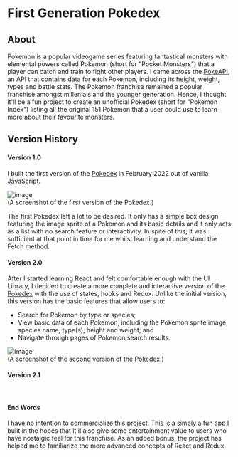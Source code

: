 # First Generation Pokedex

<h2>About</h2>

Pokemon is a popular videogame series featuring fantastical monsters with elemental powers called Pokemon (short for "Pocket Monsters") that a player can catch and train to fight other players. I came across the <a href="https://pokeapi.co/" target="_blank">PokeAPI</a>, an API that contains data for each Pokemon, including its height, weight, types and battle stats. The Pokemon franchise remained a popular franchise amongst millenials and the younger generation. Hence, I thought it'll be a fun project to create an unofficial Pokedex (short for "Pokemon Index") listing all the original 151 Pokemon that a user could use to learn more about their favourite monsters.

<h2>Version History</h2>

<h4>Version 1.0</h4>

I built the first version of the <a href="https://wteo.github.io/firstGenPokedexV1/" target="_blank">Pokedex</a> in February 2022 out of vanilla JavaScript.


![image](https://user-images.githubusercontent.com/87306585/185771075-963d7881-050b-4f71-8590-93f1107f68e6.png)
<br/>
(A screenshot of the first version of the Pokedex.) 

The first Pokedex left a lot to be desired. It only has a simple box design featuring the image sprite of a Pokemon and its basic details and it only acts as a list with no search feature or interactivity. In spite of this, it was sufficient at that point in time for me whilst learning and understand the Fetch method.

<h4>Version 2.0</h4>

After I started learning React and felt comfortable enough with the UI Library, I decided to create a more complete and interactive version of the <a href="https://github.com/wteo/firstGenPokedexV2" target="_blank">Pokedex</a> with the use of states, hooks and Redux. Unlike the initial version, this version has the basic features that allow users to:
* Search for Pokemon by type or species;
* View basic data of each Pokemon, including the Pokemon sprite image, species name, type(s), height and weight; and
* Navigate through pages of Pokemon search results.


![image](https://user-images.githubusercontent.com/87306585/236650227-d9617753-9c7c-40e6-8a33-49198c9f95c0.png)
<br/>
(A screenshot of the second version of the Pokedex.)

<h4>Version 2.1</h4>


<br/>
<h4>End Words</h4>

I have no intention to commercialize this project. This is a simply a fun app I built in the hopes that it'll also give some entertainment value to users who have nostalgic feel for this franchise. As an added bonus, the project has helped me to familiarize the more advanced concepts of React and Redux. 



